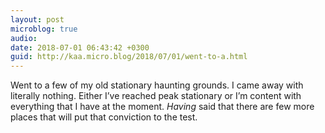 ```yaml
---
layout: post
microblog: true
audio: 
date: 2018-07-01 06:43:42 +0300
guid: http://kaa.micro.blog/2018/07/01/went-to-a.html
---
```

Went to a few of my old stationary haunting grounds. I came away with literally nothing. Either I’ve reached peak stationary or I’m content with everything that I have at the moment. _Having_ said that there are few more places that will put that conviction to the test.
